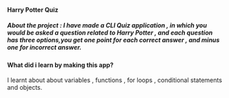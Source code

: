 #### Harry Potter Quiz
##### About the project : I have made a CLI Quiz application , in which you would be asked a question related to Harry Potter , and each question has three options,you get one point for each correct answer , and minus one for incorrect answer.

#### What did i learn by making this app?
I learnt about about variables , functions , for loops , conditional statements and objects.


